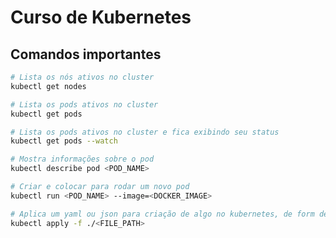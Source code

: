 # Curso de Kubernetes

## Comandos importantes

```bash
# Lista os nós ativos no cluster
kubectl get nodes
```

```bash
# Lista os pods ativos no cluster
kubectl get pods
```

```bash
# Lista os pods ativos no cluster e fica exibindo seu status
kubectl get pods --watch
```

```bash
# Mostra informações sobre o pod
kubectl describe pod <POD_NAME>
```

```bash
# Criar e colocar para rodar um novo pod
kubectl run <POD_NAME> --image=<DOCKER_IMAGE>
```

```bash
# Aplica um yaml ou json para criação de algo no kubernetes, de form declarativa
kubectl apply -f ./<FILE_PATH>
```
